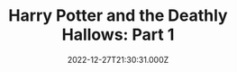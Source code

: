 ---
title: "Harry Potter and the Deathly Hallows: Part 1"
year: 2010
date: 2022-12-27T21:30:31.000Z
permalink: /almanac/movies/2022-12-27-harry-potter-and-the-deathly-hallows-part-1/index.html
link: https://letterboxd.com/rknightuk/film/harry-potter-and-the-deathly-hallows-part-1/8/
rating: 3
---